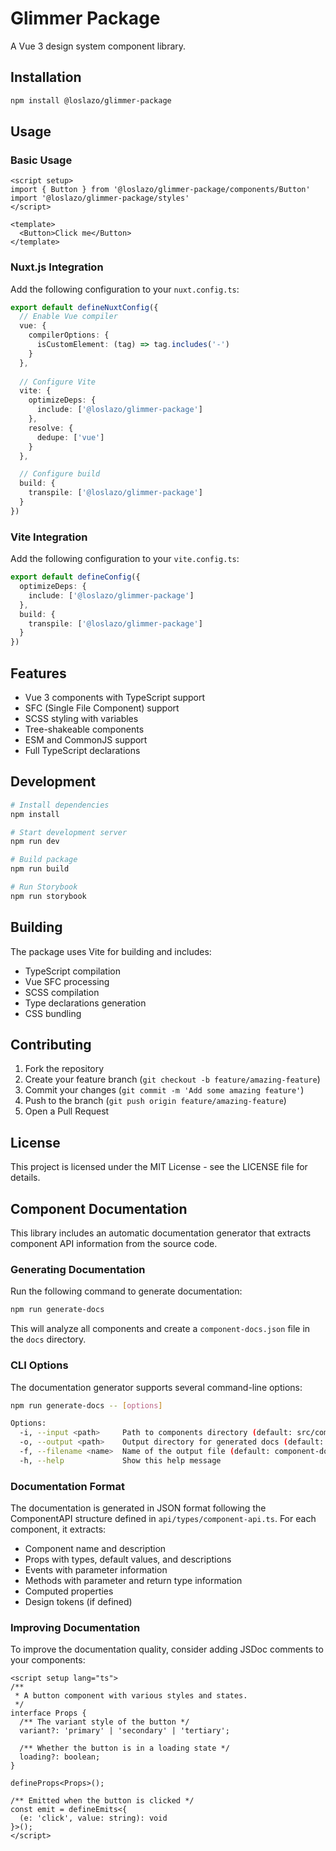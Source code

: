 # Glimmer Package

A Vue 3 design system component library.

## Installation

```bash
npm install @loslazo/glimmer-package
```

## Usage

### Basic Usage

```vue
<script setup>
import { Button } from '@loslazo/glimmer-package/components/Button'
import '@loslazo/glimmer-package/styles'
</script>

<template>
  <Button>Click me</Button>
</template>
```

### Nuxt.js Integration

Add the following configuration to your `nuxt.config.ts`:

```ts
export default defineNuxtConfig({
  // Enable Vue compiler
  vue: {
    compilerOptions: {
      isCustomElement: (tag) => tag.includes('-')
    }
  },
  
  // Configure Vite
  vite: {
    optimizeDeps: {
      include: ['@loslazo/glimmer-package']
    },
    resolve: {
      dedupe: ['vue']
    }
  },

  // Configure build
  build: {
    transpile: ['@loslazo/glimmer-package']
  }
})
```

### Vite Integration

Add the following configuration to your `vite.config.ts`:

```ts
export default defineConfig({
  optimizeDeps: {
    include: ['@loslazo/glimmer-package']
  },
  build: {
    transpile: ['@loslazo/glimmer-package']
  }
})
```

## Features

- Vue 3 components with TypeScript support
- SFC (Single File Component) support
- SCSS styling with variables
- Tree-shakeable components
- ESM and CommonJS support
- Full TypeScript declarations

## Development

```bash
# Install dependencies
npm install

# Start development server
npm run dev

# Build package
npm run build

# Run Storybook
npm run storybook
```

## Building

The package uses Vite for building and includes:
- TypeScript compilation
- Vue SFC processing
- SCSS compilation
- Type declarations generation
- CSS bundling

## Contributing

1. Fork the repository
2. Create your feature branch (`git checkout -b feature/amazing-feature`)
3. Commit your changes (`git commit -m 'Add some amazing feature'`)
4. Push to the branch (`git push origin feature/amazing-feature`)
5. Open a Pull Request

## License

This project is licensed under the MIT License - see the LICENSE file for details.

## Component Documentation

This library includes an automatic documentation generator that extracts component API information from the source code.

### Generating Documentation

Run the following command to generate documentation:

```bash
npm run generate-docs
```

This will analyze all components and create a `component-docs.json` file in the `docs` directory.

### CLI Options

The documentation generator supports several command-line options:

```bash
npm run generate-docs -- [options]

Options:
  -i, --input <path>     Path to components directory (default: src/components)
  -o, --output <path>    Output directory for generated docs (default: docs)
  -f, --filename <name>  Name of the output file (default: component-docs.json)
  -h, --help             Show this help message
```

### Documentation Format

The documentation is generated in JSON format following the ComponentAPI structure defined in `api/types/component-api.ts`. For each component, it extracts:

- Component name and description
- Props with types, default values, and descriptions
- Events with parameter information
- Methods with parameter and return type information
- Computed properties
- Design tokens (if defined)

### Improving Documentation

To improve the documentation quality, consider adding JSDoc comments to your components:

```vue
<script setup lang="ts">
/**
 * A button component with various styles and states.
 */
interface Props {
  /** The variant style of the button */
  variant?: 'primary' | 'secondary' | 'tertiary';
  
  /** Whether the button is in a loading state */
  loading?: boolean;
}

defineProps<Props>();

/** Emitted when the button is clicked */
const emit = defineEmits<{
  (e: 'click', value: string): void
}>();
</script>
```
